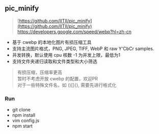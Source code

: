 ## pic_minify

> [https://github.com/IITII/pic_minify](https://github.com/IITII/pic_minify)
> https://developers.google.com/speed/webp?hl=zh-cn  

* 基于 cwebp 的本地化图片有损压缩工具
* 支持主流图片格式，PNG, JPEG, TIFF, WebP 和 raw Y'CbCr samples.
* 并发转换，默认使用 cpu 核数 -1 为并发上限，最低为1
* 支持文件夹递归读取和文件类型和大小筛选

> 有损压缩，压缩率更高  
> 暂时不考虑开放 cwebp 的配置，欢迎PR  
> 对于一些特殊文件名，如 ()[]{}, 需要先进行格式化

### Run

* git clone
* npm install
* vim config.js
* npm start
